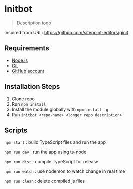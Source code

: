 # Initbot

> Description todo

Inspired from URL: https://github.com/sitepoint-editors/ginit

## Requirements

* [Node.js](http://nodejs.org/)
* [Git](https://git-scm.com/)
* [GitHub account](https://github.com/)


## Installation Steps

1. Clone repo
2. Run `npm install`
3. Install the module globally with `npm install -g`
4. Run `initbot <repo-name> <longer repo description>`

## Scripts 

`npm start` : build TypeScript files and run the app

`npm run dev` : run the app using ts-node

`npm run dist` : compile TypeScript for release

`npm run watch` : use nodemon to watch change in real time

`npm run clean` : delete compiled js files

